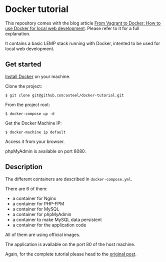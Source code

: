 # Docker tutorial

This repository comes with the blog article [From Vagrant to Docker: How to use Docker for local web development](http://blog.osteel.me/posts/2015/12/18/from-vagrant-to-docker-how-to-use-docker-for-local-web-development.html "From Vagrant to Docker: How to use Docker for local web development"). Please refer to it for a full explanation.

It contains a basic LEMP stack running with Docker, intented to be used for local web development.

## Get started

[Install Docker](https://docs.docker.com/engine/installation/ "Install Docker Engine") on your machine.

Clone the project:

    $ git clone git@github.com:osteel/docker-tutorial.git

From the project root:

    $ docker-compose up -d

Get the Docker Machine IP:

    $ docker-machine ip default

Access it from your browser.

phpMyAdmin is available on port 8080.

## Description

The different containers are described in `docker-compose.yml`.

There are 6 of them:

 - a container for Nginx
 - a container for PHP-FPM
 - a container for MySQL
 - a container for phpMyAdmin
 - a container to make MySQL data persistent
 - a container for the application code

All of them are using official images.

The application is available on the port 80 of the host machine.

Again, for the complete tutorial please head to the [original post](http://blog.osteel.me/posts/2015/12/18/from-vagrant-to-docker-how-to-use-docker-for-local-web-development.html "From Vagrant to Docker: How to use Docker for local web development").
